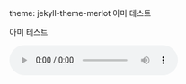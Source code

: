 theme: jekyll-theme-merlot
아미 테스트

아미 테스트

<audio autoplay="autoplay" loop="loop" controls="none">
 <source src="ArmyTest.github.io/01 Intro _ Dt sugA.mp3" type="audio/mpeg" />
 <source src="ArmyTest.github.io/01 Intro _ Dt sugA.ogg" type="audio/ogg" />
</audio>
